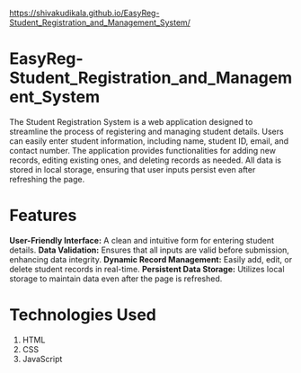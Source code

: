 https://shivakudikala.github.io/EasyReg-Student_Registration_and_Management_System/

# EasyReg-Student_Registration_and_Management_System
The Student Registration System is a web application designed to streamline the process of registering and managing student details. Users can easily enter student information, including name, student ID, email, and contact number. 
The application provides functionalities for adding new records, editing existing ones, and deleting records as needed. All data is stored in local storage, ensuring that user inputs persist even after refreshing the page.

# Features
**User-Friendly Interface:** A clean and intuitive form for entering student details.
**Data Validation:** Ensures that all inputs are valid before submission, enhancing data integrity.
**Dynamic Record Management:** Easily add, edit, or delete student records in real-time.
**Persistent Data Storage:** Utilizes local storage to maintain data even after the page is refreshed.

# Technologies Used
1. HTML
2. CSS
3. JavaScript
